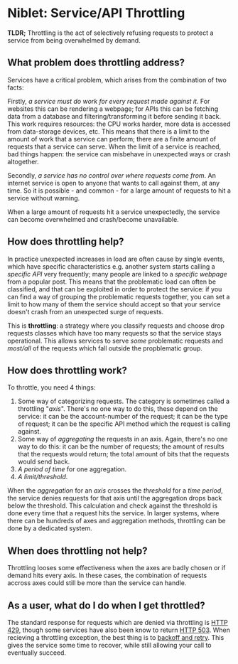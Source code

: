 # Niblet: Service/API Throttling

**TLDR;** Throttling is the act of selectively refusing requests to protect a service from being overwhelmed by demand.

## What problem does throttling address?

Services have a critical problem, which arises from the combination of two facts:

Firstly, *a service must do work for every request made against it*. For websites this can be rendering a webpage; for APIs this can be fetching data from a database and filtering/transforming it before sending it back. This work requires resources: the CPU works harder, more data is accessed from data-storage devices, etc. This means that there is a limit to the amount of work that a service can perform; there are a finite amount of requests that a service can serve. When the limit of a service is reached, bad things happen: the service can misbehave in unexpected ways or crash altogether.

Secondly, *a service has no control over where requests come from*. An internet service is open to anyone that wants to call against them, at any time. So it is possible - and common - for a large amount of requests to hit a service without warning.

When a large amount of requests hit a service unexpectedly, the service can become overwhelmed and crash/become unavailable.

## How does throttling help?

In practice unexpected increases in load are often cause by single events, which have specific characteristics e.g. another system starts calling a _specific API_ very frequently; many people are linked to a _specific webpage_ from a popular post. This means that the problematic load can often be classified, and that can be exploited in order to protect the service: if you can find a way of grouping the problematic requests together, you can set a limit to how many of them the service should accept so that your service doesn't crash from an unexpected surge of requests. 

This is **throttling**: a strategy where you classify requests and choose drop requests classes which have too many requests so that the service stays operational. This allows services to serve *some* problematic requests and *most/all* of the requests which fall outside the propblematic group.

## How does throttling work?

To throttle, you need 4 things:

1. Some way of categorizing requests. The category is sometimes called a throttling "*axis*". There's no one way to do this, these depend on the service: it can be the account-number of the request; it can be the type of request; it can be the specific API method which the request is calling against. 
2. Some way of *aggregating* the requests in an axis. Again, there's no one way to do this: it can be the number of requests; the amount of results that the requests would return; the total amount of bits that the requests would send back.
3. *A period of time* for one aggregation. 
4. *A limit/threshold*.

When the *aggregation* for an *axis* crosses the *threshold* for a *time period*, the service denies requests for that axis until the aggregation drops back below the threshold. This calculation and check against the threshold is done every time that a request hits the service. In larger systems, where there can be hundreds of axes and aggregation methods, throttling can be done by a dedicated system.

## When does throttling not help?

Throttling looses some effectiveness when the axes are badly chosen or if demand hits every axis. In these cases, the combination of requests accross axes could still be more than the service can handle.

## As a user, what do I do when I get throttled?

The standard response for requests which are denied via throttling is [HTTP 429](https://www.httpstatusgoats.net/429), though some services have also been know to return [HTTP 503](https://www.httpstatusgoats.net/503). When recieving a throttling exception, the best thing is to [backoff and retry](https://cloud.google.com/storage/docs/exponential-backoff). This gives the service some time to recover, while still allowing your call to eventually succeed.